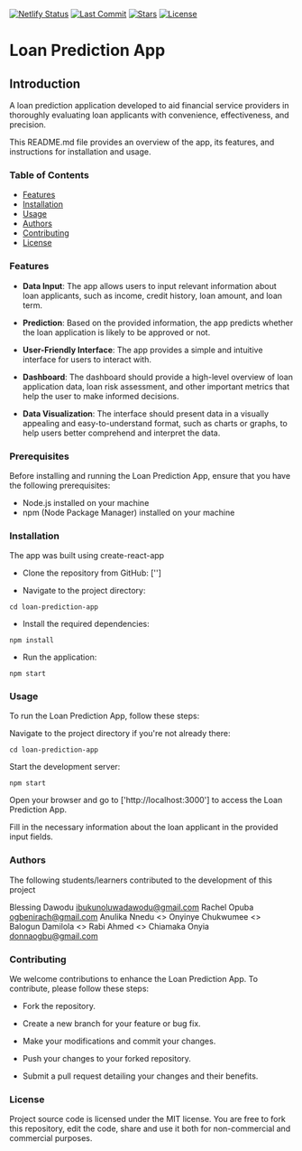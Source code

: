 [![Netlify Status](https://api.netlify.com/api/v1/badges/7be43d64-959b-4876-b76e-81c90be205e4/deploy-status)](https://app.netlify.com/sites/loan-prediction-app-group-1b/deploys)
[![Last Commit](https://badgen.net/github/last-commit/FrontDev-Group-5-Team-1B/loan-app/dev)](https://github.com/FrontDev-Group-5-Team-1B/loan-app/commit)
[![Stars](https://badgen.net/github/stars/FrontDev-Group-5-Team-1B/loan-app/)](https://github.com/FrontDev-Group-5-Team-1B/loan-app/commit)
[![License](https://badgen.net/github/license/FrontDev-Group-5-Team-1B/loan-app/)](https://github.com/FrontDev-Group-5-Team-1B/loan-app/license)

# Loan Prediction App
## Introduction
A loan prediction application developed to aid financial service providers in thoroughly evaluating loan applicants with convenience, effectiveness, and precision.

This README.md file provides an overview of the app, its features, and instructions for installation and usage.

### Table of Contents
- [Features](#features)
- [Installation](#installation)
- [Usage](#usage)
- [Authors](#authors)
- [Contributing](#contributing)
- [License](#license)

### Features
- **Data Input**: The app allows users to input relevant information about loan applicants, such as income, credit history, loan amount, and loan term.

- **Prediction**: Based on the provided information, the app predicts whether the loan application is likely to be approved or not.

- **User-Friendly Interface**: The app provides a simple and intuitive interface for users to interact with.

- **Dashboard**: The dashboard should provide a high-level overview of loan application data, loan risk assessment, and other important metrics that help the user to make informed decisions.

- **Data Visualization**: The interface should present data in a visually appealing and easy-to-understand format, such as charts or graphs, to help users better comprehend and interpret the data.

### Prerequisites
Before installing and running the Loan Prediction App, ensure that you have the following prerequisites:

- Node.js installed on your machine
- npm (Node Package Manager) installed on your machine

### Installation
The app was built using create-react-app

- Clone the repository from GitHub:
['']

- Navigate to the project directory:

`cd loan-prediction-app`

- Install the required dependencies:

`npm install`

- Run the application:

`npm start`

### Usage
To run the Loan Prediction App, follow these steps:

Navigate to the project directory if you're not already there:

`cd loan-prediction-app`

Start the development server:

`npm start`

Open your browser and go to ['http://localhost:3000'] to access the Loan Prediction App.

Fill in the necessary information about the loan applicant in the provided input fields.

### Authors
The following students/learners contributed to the development of this project

Blessing Dawodu <ibukunoluwadawodu@gmail.com>
Rachel Opuba <ogbenirach@gmail.com>
Anulika Nnedu <>
Onyinye Chukwumee <>
Balogun Damilola <>
Rabi Ahmed <>
Chiamaka Onyia <donnaogbu@gmail.com>

### Contributing
We welcome contributions to enhance the Loan Prediction App. To contribute, please follow these steps:

- Fork the repository.

- Create a new branch for your feature or bug fix.

- Make your modifications and commit your changes.

- Push your changes to your forked repository.

- Submit a pull request detailing your changes and their benefits.

### License
Project source code is licensed under the MIT license. You are free to fork this repository, edit the code, share and use it both for non-commercial and commercial purposes.